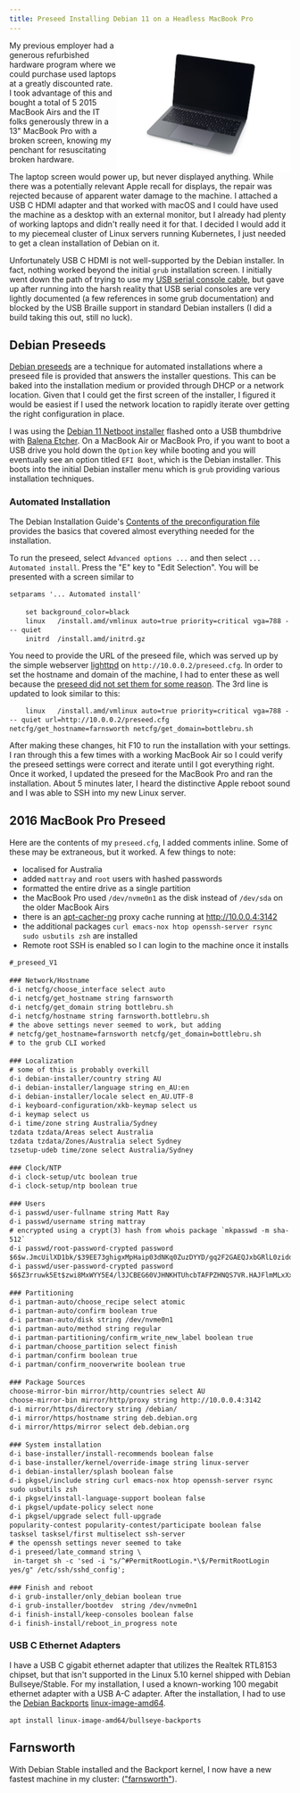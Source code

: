 ```yaml
---
title: Preseed Installing Debian 11 on a Headless MacBook Pro
---
```


<a href="https://www.ifixit.com/Device/MacBook_Pro_13%22_Function_Keys_Late_2016"><img src="/assets/macbookpro13.jpg" alt="Late 2016 Function Keys MacBook Pro 13" width="312" height="234" align="right" /></a>

My previous employer had a generous refurbished hardware program where we could purchase used laptops at a greatly discounted rate. I took advantage of this and bought a total of 5 2015 MacBook Airs and the IT folks generously threw in a 13" MacBook Pro with a broken screen, knowing my penchant for resuscitating broken hardware.

The laptop screen would power up, but never displayed anything. While there was a potentially relevant Apple recall for displays, the repair was rejected because of apparent water damage to the machine. I attached a USB C HDMI adapter and that worked with macOS and I could have used the machine as a desktop with an external monitor, but I already had plenty of working laptops and didn't really need it for that. I decided I would add it to my piecemeal cluster of Linux servers running Kubernetes, I just needed to get a clean installation of Debian on it.

Unfortunately USB C HDMI is not well-supported by the Debian installer. In fact, nothing worked beyond the initial `grub` installation screen. I initially went down the path of trying to use my [USB serial console cable](/2022/02/27/enabling-usb-serial-console), but gave up after running into the harsh reality that USB serial consoles are very lightly documented (a few references in some grub documentation) and blocked by the USB Braille support in standard Debian installers (I did a build taking this out, still no luck).

## Debian Preseeds

[Debian preseeds](https://www.debian.org/releases/stable/amd64/apb.en.html) are a technique for automated installations where a preseed file is provided that answers the installer questions. This can be baked into the installation medium or provided through DHCP or a network location. Given that I could get the first screen of the installer, I figured it would be easiest if I used the network location to rapidly iterate over getting the right configuration in place.

I was using the [Debian 11 Netboot installer](https://www.debian.org/distrib/netinst#netboot) flashed onto a USB thumbdrive with [Balena Etcher](https://www.balena.io/etcher/). On a MacBook Air or MacBook Pro, if you want to boot a USB drive you hold down the `Option` key while booting and you will eventually see an option titled `EFI Boot`, which is the Debian installer. This boots into the initial Debian installer menu which is `grub` providing various installation techniques.

### Automated Installation

The Debian Installation Guide's [Contents of the preconfiguration file](https://www.debian.org/releases/stable/amd64/apbs04.en.html) provides the basics that covered almost everything needed for the installation.

To run the preseed, select `Advanced options ...` and then select `... Automated install`. Press the "E" key to "Edit Selection". You will be presented with a screen similar to
```
setparams '... Automated install'

    set background_color=black
    linux   /install.amd/vmlinux auto=true priority=critical vga=788 --- quiet
    initrd  /install.amd/initrd.gz
```

You need to provide the URL of the preseed file, which was served up by the simple webserver [lighttpd](https://www.lighttpd.net/) on `http://10.0.0.2/preseed.cfg`. In order to set the hostname and domain of the machine, I had to enter these as well because the [preseed did not set them for some reason](https://unix.stackexchange.com/questions/106614/preseed-cfg-ignoring-hostname-setting). The 3rd line is updated to look similar to this:

```
    linux   /install.amd/vmlinux auto=true priority=critical vga=788 --- quiet url=http://10.0.0.2/preseed.cfg netcfg/get_hostname=farnsworth netcfg/get_domain=bottlebru.sh
```

After making these changes, hit F10 to run the installation with your settings. I ran through this a few times with a working MacBook Air so I could verify the preseed settings were correct and iterate until I got everything right. Once it worked, I updated the preseed for the MacBook Pro and ran the installation. About 5 minutes later, I heard the distinctive Apple reboot sound and I was able to SSH into my new Linux server.

## 2016 MacBook Pro Preseed

Here are the contents of my `preseed.cfg`, I added comments inline. Some of these may be extraneous, but it worked. A few things to note:
* localised for Australia
* added `mattray` and `root` users with hashed passwords
* formatted the entire drive as a single partition
* the MacBook Pro used `/dev/nvme0n1` as the disk instead of `/dev/sda` on the older MacBook Airs
* there is an [apt-cacher-ng]() proxy cache running at http://10.0.0.4:3142
* the additional packages `curl emacs-nox htop openssh-server rsync sudo usbutils zsh` are installed
* Remote root SSH is enabled so I can login to the machine once it installs

```
#_preseed_V1

### Network/Hostname
d-i netcfg/choose_interface select auto
d-i netcfg/get_hostname string farnsworth
d-i netcfg/get_domain string bottlebru.sh
d-i netcfg/hostname string farnsworth.bottlebru.sh
# the above settings never seemed to work, but adding
# netcfg/get_hostname=farnsworth netcfg/get_domain=bottlebru.sh
# to the grub CLI worked

### Localization
# some of this is probably overkill
d-i debian-installer/country string AU
d-i debian-installer/language string en_AU:en
d-i debian-installer/locale select en_AU.UTF-8
d-i keyboard-configuration/xkb-keymap select us
d-i keymap select us
d-i time/zone string Australia/Sydney
tzdata tzdata/Areas select Australia
tzdata tzdata/Zones/Australia select Sydney
tzsetup-udeb time/zone select Australia/Sydney

### Clock/NTP
d-i clock-setup/utc boolean true
d-i clock-setup/ntp boolean true

### Users
d-i passwd/user-fullname string Matt Ray
d-i passwd/username string mattray
# encrypted using a crypt(3) hash from whois package `mkpasswd -m sha-512`
d-i passwd/root-password-crypted password $6$w.JmcUilXD1bk/$39EE73ghigxMpHaip03dNKq0ZuzDYYD/gq2F2GAEQJxbGRlL0zidd3u5RrTBsokQ8Kid9x89bOLdzjcMfbck3/
d-i passwd/user-password-crypted password $6$Z3rruwk5Et$zwi8MxWYY5E4/l3JCBEG60VJHNKHTUhcbTAFPZHNQS7VR.HAJFlmMLxXx.Ld0SpM8HoXzY.T9XlC5R6nbmyAY1

### Partitioning
d-i partman-auto/choose_recipe select atomic
d-i partman-auto/confirm boolean true
d-i partman-auto/disk string /dev/nvme0n1
d-i partman-auto/method string regular
d-i partman-partitioning/confirm_write_new_label boolean true
d-i partman/choose_partition select finish
d-i partman/confirm boolean true
d-i partman/confirm_nooverwrite boolean true

### Package Sources
choose-mirror-bin mirror/http/countries select AU
choose-mirror-bin mirror/http/proxy string http://10.0.0.4:3142
d-i mirror/https/directory string /debian/
d-i mirror/https/hostname string deb.debian.org
d-i mirror/https/mirror select deb.debian.org

### System installation
d-i base-installer/install-recommends boolean false
d-i base-installer/kernel/override-image string linux-server
d-i debian-installer/splash boolean false
d-i pkgsel/include string curl emacs-nox htop openssh-server rsync sudo usbutils zsh
d-i pkgsel/install-language-support boolean false
d-i pkgsel/update-policy select none
d-i pkgsel/upgrade select full-upgrade
popularity-contest popularity-contest/participate boolean false
tasksel tasksel/first multiselect ssh-server
# the openssh settings never seemed to take
d-i preseed/late_command string \
 in-target sh -c 'sed -i "s/^#PermitRootLogin.*\$/PermitRootLogin yes/g" /etc/ssh/sshd_config';

### Finish and reboot
d-i grub-installer/only_debian boolean true
d-i grub-installer/bootdev  string /dev/nvme0n1
d-i finish-install/keep-consoles boolean false
d-i finish-install/reboot_in_progress note
```

### USB C Ethernet Adapters

I have a USB C gigabit ethernet adapter that utilizes the Realtek RTL8153 chipset, but that isn't supported in the Linux 5.10 kernel shipped with Debian Bullseye/Stable. For my installation, I used a known-working 100 megabit ethernet adapter with a USB A-C adapter. After the installation, I had to use the [Debian Backports](https://backports.debian.org/Instructions/) [linux-image-amd64](https://packages.debian.org/bullseye-backports/linux-image-amd64).

```
apt install linux-image-amd64/bullseye-backports
```

## Farnsworth

With Debian Stable installed and the Backport kernel, I now have a new fastest machine in my cluster: (<a href="https://futurama.fandom.com/wiki/Hubert_J._Farnsworth">"farnsworth"</a>).
